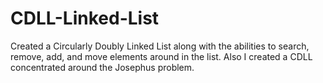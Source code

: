 # CDLL-Linked-List
Created a Circularly Doubly Linked List along with the abilities to search, remove, add, and move elements around in the list. Also I created a CDLL concentrated around the Josephus problem.
